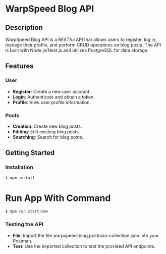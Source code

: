 # WarpSpeed Blog API

## Description

WarpSpeed Blog API is a RESTful API that allows users to register, log in, manage their profile, and perform CRUD operations on blog posts. The API is built with Node.js/Nest.js and utilizes PostgreSQL for data storage.


## Features

### User

- **Register**: Create a new user account.
- **Login**: Authenticate and obtain a token.
- **Profile**: View user profile information.

### Posts

- **Creation**: Create new blog posts.
- **Editing**: Edit existing blog posts.
- **Searching**: Search for blog posts.

## Getting Started

### Installation

```bash
$ npm install
```

# Run App With Command
```bash
$ npm run start:dev
```

### Testing the API
- **File**: Import the file warpspeed-blog.postman-collection.json into your Postman.
- **Test**: Use the imported collection to test the provided API endpoints.




